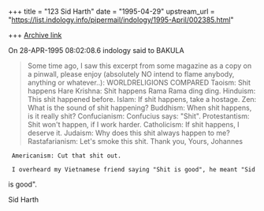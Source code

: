 +++
title = "123 Sid Harth"
date = "1995-04-29"
upstream_url = "https://list.indology.info/pipermail/indology/1995-April/002385.html"

+++
[Archive link](https://list.indology.info/pipermail/indology/1995-April/002385.html)

On 28-APR-1995 08:02:08.6 indology said to BAKULA
   > Some time ago, I saw this excerpt from some magazine as a copy on a
   >pinwall, please enjoy (absolutely NO intend to flame anybody, anything
   >or whatever..):
   > WORLDRELIGIONS COMPARED
   > Taoism: Shit happens
   > Hare Krishna: Shit happens Rama Rama ding ding.
   > Hinduism: This shit happened before.
   > Islam: If shit happens, take a hostage.
   > Zen: What is the sound of shit happening?
   > Buddhism: When shit happens, is it really shit?
   > Confucianism: Confucius says: "Shit".
   > Protestantism: Shit won't happen, if I work harder.
   > Catholicism: If shit happens, I deserve it.
   > Judaism: Why does this shit always happen to me?
   > Rastafarianism: Let's smoke this shit.
   > Thank you,
   > Yours, Johannes

     Americanism: Cut that shit out.

     I overheard my Vietnamese friend saying "Shit is good", he meant "Sid
is good".

Sid Harth







